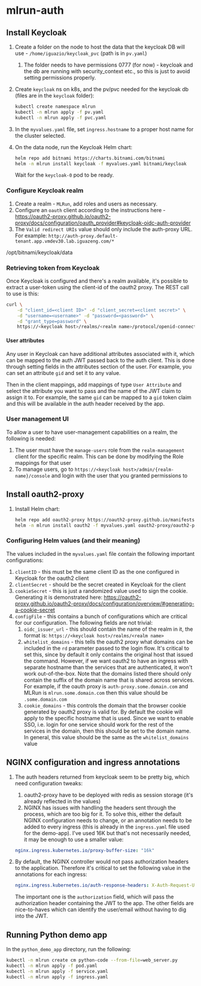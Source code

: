 # mlrun-auth

## Install Keycloak

1. Create a folder on the node to host the data that the keycloak DB will use - `/home/iguazio/keycloak_pvc` (path is in `pv.yaml`)
   1. The folder needs to have permissions 0777 (for now) - keycloak and the db are running with security_context etc., so this is just to avoid setting permissions properly.
2. Create `keycloak` ns on k8s, and the pv/pvc needed for the keycloak db (files are in the `keycloak` folder):

   ```sh
   kubectl create namespace mlrun
   kubectl -n mlrun apply -f pv.yaml
   kubectl -n mlrun apply -f pvc.yaml
   ```

3. In the `myvalues.yaml` file, set `ingress.hostname` to a proper host name for the cluster selected.
4. On the data node, run the Keycloak Helm chart:

   ```sh
   helm repo add bitnami https://charts.bitnami.com/bitnami
   helm -n mlrun install keycloak -f myvalues.yaml bitnami/keycloak
   ```

   Wait for the `keycloak-0` pod to be ready.

### Configure Keycloak realm

1. Create a realm - `MLRun`, add roles and users as necessary.
2. Configure an `oauth` client according to the instructions here - https://oauth2-proxy.github.io/oauth2-proxy/docs/configuration/oauth_provider#keycloak-oidc-auth-provider
3. The `Valid redirect URIs` value should only include the auth-proxy URL. For example: `http://auth-proxy.default-tenant.app.vmdev30.lab.iguazeng.com/*`

/opt/bitnami/keycloak/data

### Retrieving token from Keycloak

Once Keycloak is configured and there's a realm available, it's possible to extract a user-token using the client-id of the oauth2 proxy. The REST call to use is this:

```sh
curl \
    -d "client_id=<client ID>" -d "client_secret=<client secret>" \
    -d "username=<username>" -d "password=<password>" \
    -d "grant_type=password" \
    https://<keycloak host>/realms/<realm name>/protocol/openid-connect/token | jq -r '.access_token'
```

#### User attributes

Any user in Keycloak can have additional attributes associated with it, which can be mapped to the auth JWT passed back to the auth client. This is done through setting fields in the 
attributes section of the user. For example, you can set an attribute `gid` and set it to any value.

Then in the client mappings, add mappings of type `User Attribute` and select the attribute you want to pass and the name of the JWT claim to assign it to. For example, the same `gid` can
be mapped to a `gid` token claim and this will be available in the auth header received by the app.

### User management UI

To allow a user to have user-management capabilities on a realm, the following is needed:

1. The user must have the `manage-users` role from the `realm-management` client for the specific realm. This can be done by modifying the Role mappings for that user
2. To manage users, go to `https://<keycloak host>/admin/{realm-name}/console` and login with the user that you granted permissions to

## Install oauth2-proxy

1. Install Helm chart:

   ```sh
   helm repo add oauth2-proxy https://oauth2-proxy.github.io/manifests
   helm -n mlrun install oauth2 -f myvalues.yaml oauth2-proxy/oauth2-proxy
   ```

### Configuring Helm values (and their meaning)

The values included in the `myvalues.yaml` file contain the following important configurations:

1. `clientID` - this must be the same client ID as the one configured in Keycloak for the oauth2 client
2. `clientSecret` - should be the secret created in Keycloak for the client
3. `cookieSecret` - this is just a randomized value used to sign the cookie. Generating it is demonstrated here: https://oauth2-proxy.github.io/oauth2-proxy/docs/configuration/overview/#generating-a-cookie-secret
4. `configFile` - this contains a bunch of configurations which are critical for our configuration. The following fields are not trivial:
   1. `oidc_issuer_url` - this should contain the name of the realm in it, the format is: `https://<keycloak host>/realms/<realm name>`
   2. `whitelist_domains` - this tells the oauth2 proxy what domains can be included in the `rd` parameter passed to the login flow. It's critical to set this, since by default it only contains the original host that issued the command. However, if we want oauth2 to have an ingress with separate hostname than the services that are authenticated, it won't work out-of-the-box. Note that the domains listed there should only contain the suffix of the domain name that is shared across services. For example, if the oauth proxy is `auth-proxy.some.domain.com` and MLRun is `mlrun.some.domain.com` then this value should be `.some.domain.com`
   3. `cookie_domains` - this controls the domain that the browser cookie generated by oauth2 proxy is valid for. By default the cookie will apply to the specific hostname that is used. Since we want to enable SSO, i.e. login for one service should work for the rest of the services in the domain, then this should be set to the domain name. In general, this value should be the same as the `whitelist_domains` value

## NGINX configuration and ingress annotations

1. The auth headers returned from keycloak seem to be pretty big, which need configuration tweaks:
   1. oauth2-proxy have to be deployed with redis as session storage (it's already reflected in the values)
   2. NGINX has issues with handling the headers sent through the process, which are too big for it. To solve this, either the default NGINX configuration needs to change, or an annotation
   needs to be added to every ingress (this is already in the `ingress.yaml` file used for the demo-app). I've used 16K but that's not necessarily needed, it may be enough to use a smaller
   value:

   ```yaml
   nginx.ingress.kubernetes.io/proxy-buffer-size: "16k"
   ```

2. By default, the NGINX controller would not pass authorization headers to the application. Therefore it's critical to set the following value in the annotations for each ingress:

   ```yaml
   nginx.ingress.kubernetes.io/auth-response-headers: X-Auth-Request-User,X-Auth-Request-Email,authorization
   ```

   The important one is the `authorization` field, which will pass the authorization header containing the JWT to the app. The other fields are nice-to-haves which can identify the user/email 
   without having to dig into the JWT.

## Running Python demo app

In the `python_demo_app` directory, run the following:

```sh
kubectl -n mlrun create cm python-code --from-file=web_server.py
kubectl -n mlrun apply -f pod.yaml
kubectl -n mlrun apply -f service.yaml
kubectl -n mlrun apply -f ingress.yaml
```

